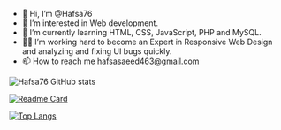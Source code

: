 - 👋 Hi, I’m @Hafsa76
- 👀 I’m interested in Web development.
- 🌱 I’m currently learning HTML, CSS, JavaScript, PHP and MySQL.
- 👩‍💻 I’m working hard to become an Expert in Responsive Web Design and analyzing and fixing UI bugs quickly.
- 📫 How to reach me hafsasaeed463@gmail.com

<!---
Hafsa76/Hafsa76 is a ✨ special ✨ repository because its `README.md` (this file) appears on your GitHub profile.
You can click the Preview link to take a look at your changes.
--->
<!-- [![Hafsa76 GitHub stats](https://github-readme-stats.vercel.app/api?username=Hafsa76)](https://github.com/Hafsa76/github-readme-stats)
![Anurag's GitHub stats](https://github-readme-stats.vercel.app/api?username=anuraghazra&hide=contribs,prs)
![Anurag's GitHub stats](https://github-readme-stats.vercel.app/api?username=anuraghazra&count_private=true)
![Anurag's GitHub stats](https://github-readme-stats.vercel.app/api?username=anuraghazra&show_icons=true) -->
![Hafsa76 GitHub stats](https://github-readme-stats.vercel.app/api?username=Hafsa76&show_icons=true&theme=radical)
<!-- &bg_color=DEG,COLOR1,COLOR2,COLOR3...COLOR10 -->
[![Readme Card](https://github-readme-stats.vercel.app/api/pin/?username=Hafsa76&repo=/Hafsa76)](https://github.com/Hafsa76/Hafsa76)
<!-- [![Top Langs](https://github-readme-stats.vercel.app/api/top-langs/?username=anuraghazra)](https://github.com/anuraghazra/github-readme-stats) -->
<!-- [![Top Langs](https://github-readme-stats.vercel.app/api/top-langs/?username=Hafsa76&layout=compact)](https://github.com/Hafsa76/Hafsa76) -->
[![Top Langs](https://github-readme-stats.vercel.app/api/top-langs/?username=anuraghazra&layout=compact)](https://github.com/anuraghazra/github-readme-stats)
<!-- <a href="https://github.com/anuraghazra/github-readme-stats">
  <img align="center" src="https://github-readme-stats.vercel.app/api/pin/?username=anuraghazra&repo=github-readme-stats" />
</a>
<a href="https://github.com/anuraghazra/convoychat">
  <img align="center" src="https://github-readme-stats.vercel.app/api/pin/?username=anuraghazra&repo=convoychat" />
</a>
 -->
